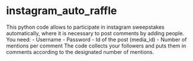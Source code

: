 # instagram_auto_raffle
This python code allows to participate in instagram sweepstakes automatically, where it is necessary to post comments by adding people.  You need: - Username - Password  - Id of the post (media_id) - Number of mentions per comment  The code collects your followers and puts them in comments according to the designated number of mentions.
